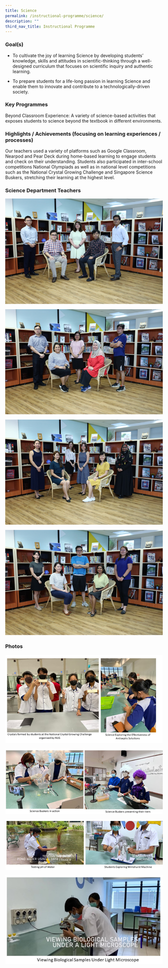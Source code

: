 ```yaml
---
title: Science
permalink: /instructional-programme/science/
description: ""
third_nav_title: Instructional Programme
---
```

### Goal(s)

* To cultivate the joy of learning Science by developing students’ knowledge, skills and attitudes in scientific-thinking through a well-designed curriculum that focuses on scientific inquiry and authentic learning.

* To prepare students for a life-long passion in learning Science and enable them to innovate and contribute to a technologically-driven society.

### Key Programmes

Beyond Classroom Experience: A variety of science-based activities that exposes students to science beyond the textbook in different environments.

### Highlights / Achievements (focusing on learning experiences / processes)

Our teachers used a variety of platforms such as Google Classroom, Nearpod and Pear Deck during home-based learning to engage students and check on their understanding. Students also participated in inter-school competitions National Olympiads as well as in national level competitions such as the National Crystal Growing Challenge and Singapore Science Buskers, stretching their learning at the highest level.

### Science Department Teachers

![](/images/IP/Science/Sci-1.png)

![](/images/IP/Science/Sci-2.png)

![](/images/IP/Science/Sci-3.png)

![](/images/IP/Science/Sci-4.png)

### Photos

![](/images/IP/Science/Slide1.png)

![](/images/IP/Science/Slide2.png)

![](/images/IP/Science/Slide3.png)

![](/images/IP/Science/Slide4.png)